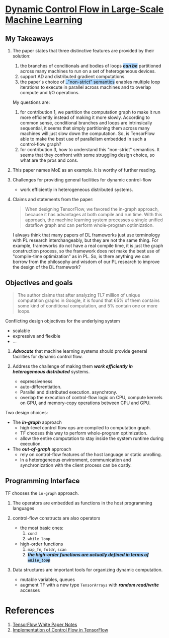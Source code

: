 # [Dynamic Control Flow in Large-Scale Machine Learning](https://arxiv.org/pdf/1805.01772.pdf)

## My Takeaways

1. The paper states that three distinctive features are provided by their solution:

    1. the branches of conditionals and bodies of loops <span style="background-color:#ACD6FF;">_**can be**_</span> partitioned across many machines to run on a set of heterogeneous devices.
    1. support AD and distributed gradient computations.
    1. the paper's choice of <span style="background-color:#ACD6FF;">_"non-strict" semantics</span> enables multiple loop iterations to execute in parallel across machines and to overlap compute and I/O operations.

    My questions are:

    1. for contribution 1, we partition the computation graph to make it run more efficiently instead of making it more slowly. According to common sense, conditional branches and loops are intrinsically sequential, it seems that simply partitioning them across many machines will just slow down the computation. So, is TensorFlow able to make the best use of parallelism embedded in such a control-flow graph?
    1. for contribution 3, how to understand this "non-strict" semantics. It seems that they confront with some struggling design choice, so what are the pros and cons.

1. This paper names MoE as an example. It is worthy of further reading.

1. Challenges for providing general facilities for dynamic control-flow
    - work efficiently in heterogeneous distributed systems.

1. Claims and statements from the paper:
    > When designing TensorFlow, we favored the in-graph approach, because it has advantages at both compile and run time. With this approach, the machine learning system processes a single unified dataflow graph and can perform whole-program optimization.

    I always think that many papers of DL frameworks just use terminology with PL research interchangeably, but they are not the same thing. For example, frameworks do not have a real compile time, it is just the graph construction process, so the framework does not make the best use of "compile-time optimization" as in PL. So, is there anything we can borrow from the philosophy and wisdom of our PL research to improve the design of the DL framework?

## Objectives and goals

> The author claims that after analyzing 11.7 million of unique computation graphs in Google, it is found that 65% of them contains some kind of conditional computation, and 5% contain one or more loops.

Conflicting design objectives for the underlying system

* scalable
* expressive and flexible
* ...

1. _**Advocate**_ that machine learning systems should provide general facilities for dynamic control flow.

1. Address the challenge of making them _**work efficiently in heterogeneous distributed**_ systems.
    * expressiveness
    * auto-differentiation.
    * Parallel and distributed execution. asynchrony.
    * overlap the execution of control-flow logic on CPU, compute kernels on GPU, and memory-copy operations between CPU and GPU.

Two design choices:

* The _**in-graph**_ approach
  * high-level control flow ops are compiled to computation graph.
  * TF chooses this way to perform whole-program optimization.
  * allow the entire computation to stay inside the system runtime during execution.
* The _**out-of-graph**_ approach
  * rely on control-flow features of the host language or static unrolling.
  * In a heterogeneous environment, communication and synchronization with the client process can be costly.

## Programming Interface

TF chooses the `in-graph` approach.

1. The operators are embedded as functions in the host programming languages
1. control-flow constructs are also operators
    - the most basic ones:
        1. `cond`
        1. `while_loop`
    - high-order functions
        1. `map_fn`, `foldr`, `scan`
        1. <span style="background-color:#ACD6FF;">_**the high-order functions are actually defined in terms of `while_loop`**_</span>

1. Data structures are important tools for organizing dynamic computation.
    - mutable variables, queues
    - augment TF with a new type `TensorArrays` with _**random read/write**_ accesses

# References

1. [TensorFlow White Paper Notes](https://github.com/samjabrahams/tensorflow-white-paper-notes)
1. [Implementation of Control Flow in TensorFlow](http://download.tensorflow.org/paper/white_paper_tf_control_flow_implementation_2017_11_1.pdf)
